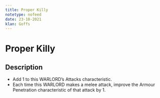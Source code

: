 ```yaml
---
title: Proper Killy
notetype: nofeed
date: 23-10-2021
klan: Goffs
---
```


# Proper Killy
## Description

-   Add 1 to this WARLORD’s Attacks characteristic.
-   Each time this WARLORD makes a melee attack, improve the Armour Penetration characteristic of that attack by 1.